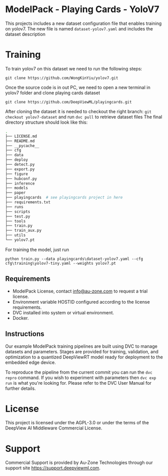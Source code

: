 # ModelPack - Playing Cards - YoloV7

This projects includes a new dataset configuration file that enables training on yolov7.
The new file is named `dataset-yolov7.yaml` and includes the dataset description

# Training

To train yolov7 on this dataset we need to run the following steps:

`git clone https://github.com/WongKinYiu/yolov7.git`

Once the source code is in out PC, we need to open a new terminal in yolov7 folder and clone playing cards dataset

`git clone https://github.com/DeepViewML/playingcards.git`

After cloning the dataset it is needed to checkout the right branch: `git checkout yolov7-dataset` and run `dvc pull` to retrieve dataset files
The final directory structure should look like this:

```bash
.
├── LICENSE.md
├── README.md
├── __pycache__
├── cfg
├── data
├── deploy
├── detect.py
├── export.py
├── figure
├── hubconf.py
├── inference
├── models
├── paper
├── playingcards  # see playingcards project in here
├── requirements.txt
├── runs
├── scripts
├── test.py
├── tools
├── train.py
├── train_aux.py
├── utils
└── yolov7.pt
```

For training the model, just run

`python train.py --data playingcards\dataset-yolov7.yaml --cfg cfg\training\yolov7-tiny.yaml --weights yolov7.pt`  

## Requirements

- ModelPack License, contact info@au-zone.com to request a trial license.
- Environment variable HOSTID configured according to the license requirements.
- DVC installed into system or virtual environment.
- Docker.

## Instructions

Our example ModelPack training pipelines are built using DVC to manage datasets and parameters.  Stages are provided for training, validation, and optimization to a quantized DeepViewRT model ready for deployment to the embedded edge device.

To reproduce the pipeline from the current commit you can run the `dvc repro` command.  If you wish to experiment with parameters then `dvc exp run` is what you're looking for.  Please refer to the DVC User Manual for further details.

# License

This project is licensed under the AGPL-3.0 or under the terms of the DeepView AI Middleware Commercial License.

# Support

Commercial Support is provided by Au-Zone Technologies through our support site https://support.deepviewml.com.


